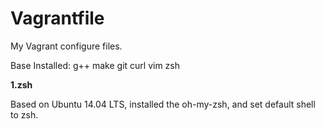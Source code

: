 # Vagrantfile
My Vagrant configure files.

Base Installed: g++ make git curl vim zsh

**1.zsh**

Based on Ubuntu 14.04 LTS, installed the oh-my-zsh, and set default shell to zsh.
